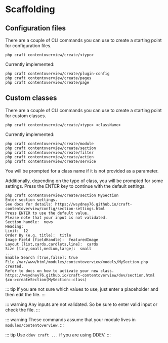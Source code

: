 # Scaffolding

## Configuration files

There are a couple of CLI commands you can use to create a starting point for configuration files.

```
php craft contentoverview/create/<type> 
```

Currently implemented:

```
php craft contentoverview/create/plugin-config
php craft contentoverview/create/pages
php craft contentoverview/create/page
```

## Custom classes

There are a couple of CLI commands you can use to create a starting point for custom classes.

```
php craft contentoverview/create/<type> <className> 
```

Currently implemented:

```
php craft contentoverview/create/module
php craft contentoverview/create/section
php craft contentoverview/create/filter
php craft contentoverview/create/action
php craft contentoverview/create/service
```

You will be prompted for a class name if it is not provided as a parameter.

Additionally, depending on the type of class, you will be prompted for some settings. Press the ENTER key to continue with the default settings.

```shell{1,6-12,14}
php craft contentoverview/create/section MySection
Enter section settings.                                                                             
See docs for details: https://wsydney76.github.io/craft-contentoverview/config/section-settings.html
Press ENTER to use the default value.                                                          
Please note that your input is not validated.                                                       
Section handle:  news                                                                               
Heading:  
Limit:  12
Order By (e.g. title):  title
Image Field (fieldHandle):  featuredImage
Layout [list,cards,cardlets,line]:  cards
Size [tiny,small,medium,large]:  small
...
Enable Search [true,false]: true
File /var/www/html/modules/contentoverview/models/MySection.php created.
Refer to docs on how to activate your new class.
https://wsydney76.github.io/craft-contentoverview/dev/section.html
$co->createSection(MySection::class)

```

::: tip
If you are not sure which values to use, just enter a placeholder and then edit the file.
:::

::: warning
Any inputs are not validated. So be sure to enter valid input or check the file.
:::

::: warning
These commands assume that your module lives in `modules/contentoverview`.
:::

::: tip
Use `ddev craft ...` if you are using DDEV.
:::


## 